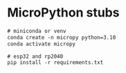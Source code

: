 # MicroPython stubs

```tex
# miniconda or venv
conda create -n micropy python=3.10
conda activate micropy

# esp32 and rp2040
pip install -r requirements.txt

```
